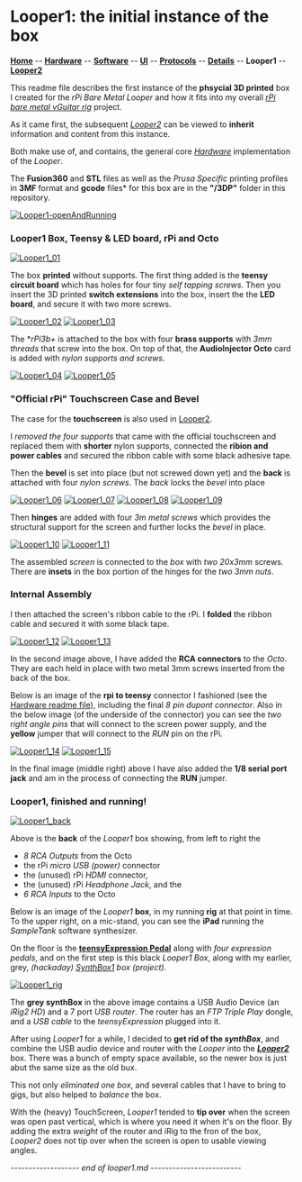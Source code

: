 # Looper1: the initial instance of the box

**[Home](readme.md)** --
**[Hardware](hardware.md)** --
**[Software](software.md)** --
**[UI](ui.md)** --
**[Protocols](protocols.md)** --
**[Details](details.md)** --
**Looper1** --
**[Looper2](looper2.md)**

This readme file describes the first instance of the **phsycial 3D printed** box
I created for the *rPi Bare Metal Looper* and how it fits into my overall
*[rPi bare metal vGuitar rig](https://hackaday.io/project/165696-rpi-bare-metal-vguitar-rig)*
project.

As it came first, the subsequent *[Looper2](looper2.md)* can be viewed to **inherit**
information and content from this instance.

Both make use of, and contains, the general core
*[Hardware](hardware.md)* implementation of the *Looper*.


The **Fusion360** and **STL** files as well as the *Prusa Specific* printing
profiles in **3MF** format and **gcode** files* for this box are in the
**"/3DP"** folder in this repository.

[![Looper1-openAndRunning](images/Looper1-openAndRunning_resized.jpg)](images/Looper1-openAndRunning.jpg)

### Looper1 Box, Teensy & LED board, rPi and Octo

[![Looper1_01](images/Looper1_01_resized.jpg)](images/Looper1_01.jpg)

The box **printed** without supports.  The first thing added is the **teensy circuit board** which
has holes for four tiny *self tapping screws*.  Then you insert the 3D printed **switch extensions** into the box,
insert the the **LED board**, and secure it with two more screws.

[![Looper1_02](images/Looper1_02_resized.jpg)](images/Looper1_02.jpg)
[![Looper1_03](images/Looper1_03_resized.jpg)](images/Looper1_03.jpg)

The **rPi3b+* is attached to the box with four **brass supports** with
*3mm threads* that screw into the box.  On top of that, the **AudioInjector
Octo** card is added with *nylon supports and screws*.


[![Looper1_04](images/Looper1_04_resized.jpg)](images/Looper1_04.jpg)
[![Looper1_05](images/Looper1_05_resized.jpg)](images/Looper1_05.jpg)

### "Official rPi" Touchscreen Case and Bevel

The case for the **touchscreen** is also used in [Looper2](looper2.md).

I *removed the four supports* that came with the official touchscreen
and replaced them with **shorter** nylon supports, connected the
**ribion and power cables** and secured the ribbon cable with
some black adhesive tape.

Then the **bevel** is set into place (but not screwed down yet) and
the **back** is attached with four *nylon screws*.  The *back* locks
the *bevel* into place


[![Looper1_06](images/Looper1_06_resized.jpg)](images/Looper1_06.jpg)
[![Looper1_07](images/Looper1_07_resized.jpg)](images/Looper1_07.jpg)
[![Looper1_08](images/Looper1_08_resized.jpg)](images/Looper1_08.jpg)
[![Looper1_09](images/Looper1_09_resized.jpg)](images/Looper1_09.jpg)

Then **hinges** are added with four *3m metal screws* which provides the
structural support for the screen and further locks the *bevel* in place.

[![Looper1_10](images/Looper1_10_resized.jpg)](images/Looper1_10.jpg)
[![Looper1_11](images/Looper1_11_resized.jpg)](images/Looper1_11.jpg)

The assembled *screen* is connected to the *box* with *two 20x3mm* screws.
There are **insets** in the box portion of the hinges for the *two 3mm nuts*.

### Internal Assembly

I then attached the screen's ribbon cable to the rPi.  I **folded** the
ribbon cable and secured it with some black tape.

[![Looper1_12](images/Looper1_12_resized.jpg)](images/Looper1_12.jpg)
[![Looper1_13](images/Looper1_13_resized.jpg)](images/Looper1_13.jpg)

In the second image above, I have added the **RCA connectors** to the
*Octo*.  They are each held in place with two metal 3mm screws inserted
from the back of the box.

Below is an image of the **rpi to teensy** connector I fashioned (see
the [Hardware readme file](hardware.md)), including the final *8 pin
dupont connector*.  Also in the below image (of the underside of the
connector) you can see the *two right angle pins* that will connect to the
screen power supply, and the **yellow** jumper that will connect to the
*RUN* pin on the rPi.

[![Looper1_14](images/Looper1_14_resized.jpg)](images/Looper1_14.jpg)
[![Looper1_15](images/Looper1_15_resized.jpg)](images/Looper1_15.jpg)

In the final image (middle right) above I have also added the **1/8 serial port jack**
and am in the process of connecting the **RUN** jumper.

### Looper1, finished and running!

[![Looper1_back](images/Looper1_back_resized.jpg)](images/Looper1_back.jpg)

Above is the **back** of the *Looper1* box showing, from left to right the

- *8 RCA Outputs* from the Octo
- the rPi *micro USB (power)* connector
- the (unused) rPi *HDMI* connector,
- the (unused) rPi *Headphone Jack*, and the
- *6 RCA Inputs* to the Octo

Below is an image of the *Looper1* **box**, in my running **rig** at that point
in time.  To the upper right, on a mic-stand, you can see the **iPad** running
the *SampleTank* software synthesizer.

On the floor is the
**[teensyExpression Pedal](https://github.com/phorton1/Arduino-teensyExpression)**
along with *four expression pedals*,
and on the first step is this black *Looper1 Box*, along with my earlier, grey,
*(hackaday) [SynthBox1](https://hackaday.io/project/168197-synthbox-1) box (project).*

[![Looper1_rig](images/Looper1_rig_resized.jpg)](images/Looper1_rig.jpg)

The **grey synthBox** in the above image contains a USB Audio Device
(an *iRig2 HD*) and a 7 port *USB router*.  The router has an *FTP Triple Play*
dongle, and a *USB cable* to the *teensyExpression* plugged into it.

After using *Looper1* for a while, I decided to **get rid of the *synthBox***, and
combine the USB audio device and router with the *Looper* into the
***[Looper2](looper2.md)*** box.  There was a bunch of empty space available,
so the newer box is just abut the same size as the old bux.

This not only *eliminated one box*, and several
cables that I have to bring to gigs, but also
helped to *balance* the box.

With the (heavy) TouchScreen, *Looper1* tended to **tip over**
when the screen was open past vertical, which is where you need it when it's on the floor.
By adding the extra *weight* of the router and iRig to the fron of the box, *Looper2*
does not tip over when the screen is open to usable viewing angles.

*------------------- end of looper1.md -------------------------*